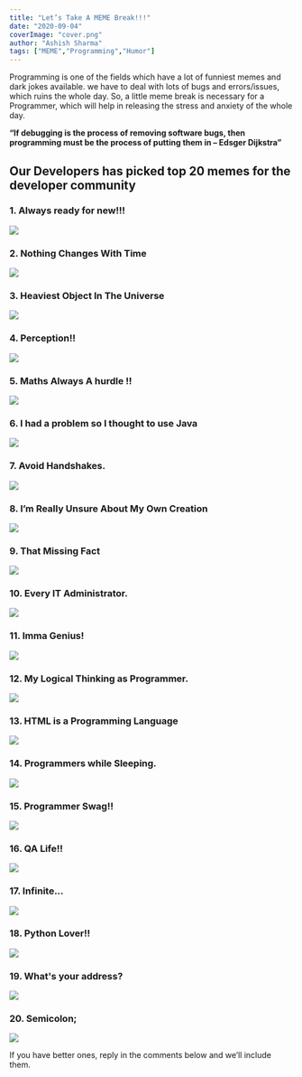 ```yaml
---
title: "Let’s Take A MEME Break!!!"
date: "2020-09-04"
coverImage: "cover.png"
author: "Ashish Sharma"
tags: ["MEME","Programming","Humor"]
---
```


Programming is one of the fields which have a lot of funniest memes and dark jokes available. we have to deal with lots of bugs and errors/issues, which ruins the whole day. So, a little meme break is necessary for a Programmer, which will help in releasing the stress and anxiety of the whole day.

**“If debugging is the process of removing software bugs, then programming must be the process of putting them in – Edsger Dijkstra”**


## Our Developers has picked top 20 memes for the developer community

### 1. Always ready for new!!!

![](1.png) 

### 2. Nothing Changes With Time

![](2.png)

### 3. Heaviest Object In The Universe

![](3.png)

### 4. Perception!!

![](4.png)

### 5. Maths Always A hurdle !!

![](5.jpg)

### 6. I had a problem so I thought to use Java

![](6.png)

### 7. Avoid Handshakes.

![](7.png)

### 8. I’m Really Unsure About My Own Creation   

![](8.png)

### 9.  That Missing Fact

![](9.png)

### 10. Every IT Administrator.

![](10.png)

### 11. Imma Genius!

![](11.png)

### 12. My Logical Thinking as Programmer​​​. 

![](12.png)

### 13. HTML is a Programming Language

![](13.png)

### 14. Programmers while Sleeping​.


![](14.png)

### 15. Programmer Swag!!

![](15.png)

### 16. QA Life!!

![](16.png)

### 17. Infinite...

![](17.png)

### 18. Python Lover!!

![](18.png)

### 19. What's your address?

![](19.png)

### 20. Semicolon; 

![](20.png)

If you have better ones, reply in the comments below and we’ll include them.
